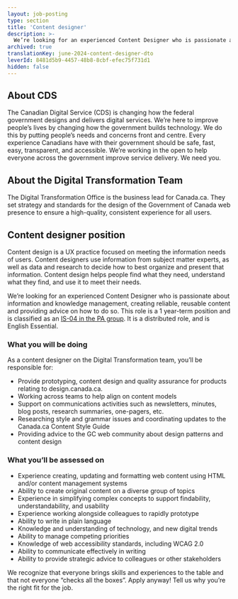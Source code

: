 ```yaml
---
layout: job-posting
type: section
title: 'Content designer'
description: >-
  We’re looking for an experienced Content Designer who is passionate about information and knowledge management, creating reliable, reusable content and providing advice on how to do so. This role is a 1 year-term position and is classified as an IS-04 in the PA group. It is a distributed role, and is English Essential.
archived: true
translationKey: june-2024-content-designer-dto
leverId: 8481d5b9-4457-48b8-8cbf-efec75f731d1
hidden: false
---
```


## About CDS
 
The Canadian Digital Service (CDS) is changing how the federal government designs and delivers digital services. We’re here to improve people’s lives by changing how the government builds technology. We do this by putting people’s needs and concerns front and centre. Every experience Canadians have with their government should be safe, fast, easy, transparent, and accessible. We’re working in the open to help everyone across the government improve service delivery. We need you.

## About the Digital Transformation Team

The Digital Transformation Office is the business lead for Canada.ca. They set strategy and standards for the design of the Government of Canada web presence to ensure a high-quality, consistent experience for all users. 

## **Content designer position**

Content design is a UX practice focused on meeting the information needs of users. Content designers use information from subject matter experts, as well as data and research to decide how to best organize and present that information. Content design helps people find what they need, understand what they find, and use it to meet their needs.

We’re looking for an experienced Content Designer who is passionate about information and knowledge management, creating reliable, reusable content and providing advice on how to do so. This role is a 1 year-term position and is classified as an [IS-04 in the PA group](https://www.tbs-sct.canada.ca/agreements-conventions/view-visualiser-eng.aspx?id=15). It is a distributed role, and is English Essential.

### What you will be doing

As a content designer on the Digital Transformation team, you’ll be responsible for:
- Provide prototyping, content design and quality assurance for products relating to design.canada.ca. 
- Working across teams to help align on content models 
- Support on communications activities such as newsletters, minutes, blog posts, research summaries, one-pagers, etc. 
- Researching style and grammar issues and coordinating updates to the Canada.ca Content Style Guide
- Providing advice to the GC web community about design patterns and content design

### What you’ll be assessed on 

- Experience creating, updating and formatting  web content using HTML and/or content management systems 
- Ability to create original content on a diverse group of topics
- Experience in simplifying complex concepts to  support findability, understandability, and usability
- Experience working alongside colleagues to rapidly prototype
- Ability to write in plain language 
- Knowledge and understanding of technology, and new digital  trends 
- Ability to manage competing priorities  
- Knowledge of web accessibility standards, including WCAG 2.0 
- Ability to communicate effectively in writing
- Ability to provide strategic advice to colleagues or other stakeholders 

We recognize that everyone brings skills and experiences to the table and that not everyone “checks all the boxes”. Apply anyway! Tell us why you’re the right fit for the job.

